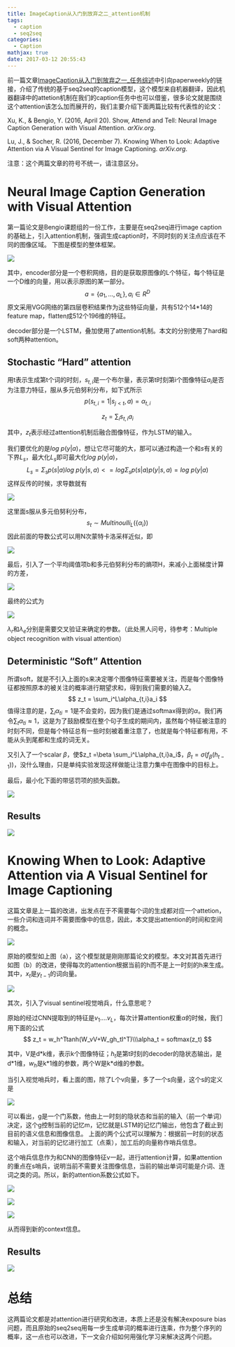 ```yaml
---
title: ImageCaption从入门到放弃之二_attention机制
tags:
  - caption
  - seq2seq
categories:
  - Caption
mathjax: true
date: 2017-03-12 20:55:43
---
```


前一篇文章[ImageCaption从入门到放弃之一_任务综述](https://liangguirong5.github.io/2017/03/01/image_caption/)中引向paperweekly的链接，介绍了传统的基于seq2seq的caption模型，这个模型来自机器翻译，因此机器翻译中的attetion机制在我们的caption任务中也可以借鉴，很多论文就是围绕这个attention该怎么加而展开的，我们主要介绍下面两篇比较有代表性的论文：

<!-- more -->

Xu, K., & Bengio, Y. (2016, April 20). Show, Attend and Tell: Neural Image Caption Generation with Visual Attention. *arXiv.org*.

Lu, J., & Socher, R. (2016, December 7). Knowing When to Look: Adaptive Attention via A Visual Sentinel for Image Captioning. *arXiv.org*.

注意：这个两篇文章的符号不统一，请注意区分。

# Neural Image Caption Generation with Visual Attention

第一篇论文是Bengio课题组的一份工作，主要是在seq2seq进行image caption的基础上，引入attention机制，强调生成caption时，不同时刻的关注点应该在不同的图像区域。 下图是模型的整体框架。

![](https://ww2.sinaimg.cn/large/006tNc79ly1fdkdc2lxybj31gq0o6afg.jpg)

其中，encoder部分是一个卷积网络，目的是获取原图像的L个特征，每个特征是一个D维的向量，用以表示原图的某一部分。
$$
a=\{a_1,…,a_L\}, a_i\in R^D
$$
原文采用VGG网络的第四层卷积结果作为这些特征向量，共有512个14*14的feature map，flatten成512个196维的特征。

decoder部分是一个LSTM，叠加使用了attention机制。本文的分别使用了hard和soft两种attention。

## Stochastic “Hard” attention

用t表示生成第t个词的时刻，$s_{t,i}$是一个布尔量，表示第t时刻第i个图像特征$a_i$是否为注意力特征，服从多元伯努利分布，如下式所示
$$
p(s_{t,i}=1|s_{j<t},a)=\alpha_{t,i}
$$

$$
z_t = \sum_is_{t,i}a_i
$$

其中，$z_t$表示经过attention机制后融合图像特征，作为LSTM的输入。

我们要优化的是$log\ p(y|a)$，想让它尽可能的大，那可以通过构造一个和$s$有关的下界$L_s$，最大化$L_s$即可最大化$log\ p(y|a)$，
$$
L_s = \Sigma_sp(s|a)log\ p(y|s,a)<=log\Sigma_sp(s|a)p(y|s,a)=log\ p(y|a)
$$
这样反传的时候，求导数就有

![](https://ww3.sinaimg.cn/large/006tNc79ly1fdl6m491kuj30j006iq3i.jpg)

这里面s服从多元伯努利分布，
$$
s_t \sim Multinoulli_L(\{\alpha_i\})
$$
因此前面的导数公式可以用N次蒙特卡洛采样近似，即

![](https://ww2.sinaimg.cn/large/006tNc79ly1fdl6qs71mwj30ik060dgf.jpg)

最后，引入了一个平均阈值项b和多元伯努利分布的熵项H，来减小上面梯度计算的方差，

![](https://ww2.sinaimg.cn/large/006tNbRwly1fearlia3acj30pq040wet.jpg)

最终的公式为

![](https://ww2.sinaimg.cn/large/006tNc79ly1fdl6xtphfcj30km05qq3q.jpg)

$\lambda_r$和$\lambda_e$分别是需要交叉验证来确定的参数。（此处黑人问号，待参考：Multiple object recognition with visual attention）

## Deterministic “Soft” Attention

所谓soft，就是不引入上面的s来决定哪个图像特征需要被关注，而是每个图像特征都按照原本的被关注的概率进行期望求和，得到我们需要的输入Z。
$$
z_t = \sum_i^L\alpha_{t,i}a_i
$$
值得注意的是，$\sum_i\alpha_{ti}=1$是不会变的，因为我们是通过softmax得到的$\alpha$。我们再令$\sum_t\alpha_{ti}\approx1$，这是为了鼓励模型在整个句子生成的期间内，虽然每个特征被注意的时刻不同，但是每个特征总有一些时刻被着重注意了，也就是每个特征都有用，不能从头到尾都和生成的词无关。

又引入了一个scalar $\beta$，使$z_t =\beta \sum_i^L\alpha_{t,i}a_i$，$\beta_t=\sigma(f_\beta(h_{t-1}))$，没什么理由，只是单纯实验发现这样做能让注意力集中在图像中的目标上。

最后，最小化下面的带惩罚项的损失函数。

![](https://ww2.sinaimg.cn/large/006tNc79gy1fdl870l391j30h602wq35.jpg)

## Results

![](https://ww4.sinaimg.cn/large/006tNbRwly1fear7o1a7uj31c60lkn4k.jpg)

# Knowing When to Look: Adaptive Attention via A Visual Sentinel for Image Captioning

这篇文章是上一篇的改进，出发点在于不需要每个词的生成都对应一个attetion，一些介词和连词并不需要图像中的信息，因此，本文提出attention的时间和空间的概念。

![](https://ww2.sinaimg.cn/large/006tNc79ly1fdlpl501wbj30so0cuab1.jpg)

原始的模型如上图（a），这个模型就是刚刚那篇论文的模型。本文对其首先进行如图（b）的改进，使得每次的attention根据当前的h而不是上一时刻的h来生成。其中，$x_t$是$y_{t-1}$的词向量。

![](https://ww3.sinaimg.cn/large/006tNc79ly1fdlpncja9kj30om0e4abg.jpg)

其次，引入了visual sentinel视觉哨兵，什么意思呢？

原始的经过CNN提取到的特征是$v_1....v_L$，每次计算attention权重$\alpha$的时候，我们用下面的公式
$$
z_t = w_h^Ttanh(W_vV+W_gh_tI^T)\\\alpha_t = softmax(z_t)
$$

其中，V是d\*k维，表示k个图像特征；$h_t$是第t时刻的decoder的隐状态输出，是d\*1维，$w_h$是k\*1维的参数，两个W是k\*d维的参数。

当引入视觉哨兵时，看上面的图，除了L个v向量，多了一个s向量，这个s的定义是

![](https://ww3.sinaimg.cn/large/006tNc79ly1fdm4wfurm8j30ga03q74l.jpg)

可以看出，g是一个门系数，他由上一时刻的隐状态和当前的输入（前一个单词）决定，这个g控制当前的记忆m，记忆就是LSTM的记忆门输出，他包含了截止到目前的语义信息和图像信息。 上面的两个公式可以理解为：根据前一时刻的状态和输入，对当前的记忆进行加工（点乘），加工后的向量称作哨兵信息。

这个哨兵信息作为和CNN的图像特征v一起，进行attention计算，如果attention的重点在s哨兵，说明当前不需要关注图像信息，当前的输出单词可能是介词、连词之类的词。所以，新的attention系数公式如下。

![](https://ww4.sinaimg.cn/large/006tNc79ly1fdm59gq97lj30nm02uq3b.jpg)

![](https://ww4.sinaimg.cn/large/006tNc79ly1fdmgtyl5b4j30bc02mwek.jpg)

![](https://ww3.sinaimg.cn/large/006tNc79ly1fdm5f6tytxj30d802cmx7.jpg)

从而得到新的context信息。

## Results

![](https://ww2.sinaimg.cn/large/006tNbRwly1feasdshgrrj31gk0ec79s.jpg)

# 总结

这两篇论文都是对attention进行研究和改进，本质上还是没有解决exposure bias问题，而且原始的seq2seq用每一步生成单词的概率进行连乘，作为整个序列的概率，这一点也可以改进，下一文会介绍如何用强化学习来解决这两个问题。